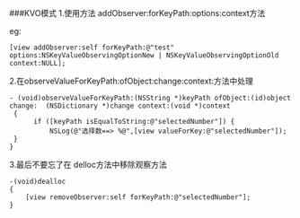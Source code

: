 ###KVO模式
1.使用方法 addObserver:forKeyPath:options:context方法

eg:

    [view addObserver:self forKeyPath:@"test" options:NSKeyValueObservingOptionNew | NSKeyValueObservingOptionOld context:NULL];
2.在observeValueForKeyPath:ofObject:change:context:方法中处理

    - (void)observeValueForKeyPath:(NSString *)keyPath ofObject:(id)object change:  (NSDictionary *)change context:(void *)context
     {
          if ([keyPath isEqualToString:@"selectedNumber"]) {
              NSLog(@"选择数==> %@",[view valueForKey:@"selectedNumber"]);
     }
    }
    
3.最后不要忘了在 delloc方法中移除观察方法

    -(void)dealloc
    {
        [view removeObserver:self forKeyPath:@"selectedNumber"];
    }
